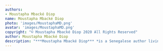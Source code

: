 ```yaml
---
authors:
- Moustapha Mbacké Diop
name: Moustapha Mbacké Diop
photo: 'images/MoustaphaMD.png'
avatar: 'images/MoustaphaMD.png'
copyright: "© Moustapha Mbacké Diop 2020 All Rights Reserved"
author: Moustapha Mbacké Diop
description: "***Moustapha Mbacké Diop*** *is a Senegalese author living in Dakar. He is in his fourth year of medical school, and when he's not stressing about finals or hospital rounds, he reads and writes mainly fantasy. Obsessed with mythology and African folklore, he has published an urban fantasy trilogy written in French, named* Teranga Chronicles. *You can find him at [his website](https://moustaphamdbooks.carrd.co/) and on [Goodreads](https://www.goodreads.com/author/show/18933319.Moustapha_Mbacke_Diop), and he tweets as [@riverjengu](https://twitter.com/riverjengu).*"
---
```

